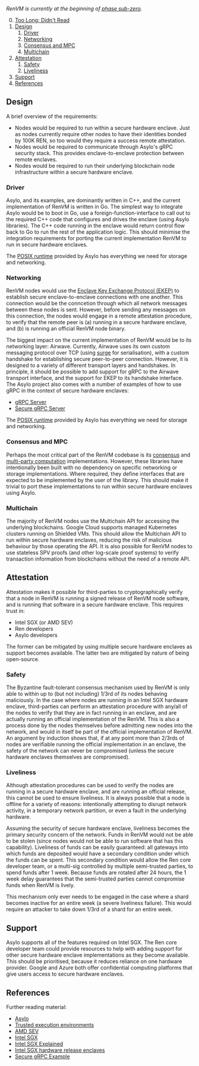 *RenVM is currently at the beginning of [phase sub-zero](https://github.com/renproject/ren/wiki/Phases).*

0. [Too Long; Didn't Read](#tldr)
1. [Design](#design)
    1. [Driver](#driver)
    2. [Networking](#networking)
    3. [Consensus and MPC](#consensus-and-mpc)
    4. [Multichain](#multichain)
2. [Attestation](#attestation)
    1. [Safety](#safety)
    2. [Liveliness](#liveliness)
3. [Support](#support)
4. [References](#references)

## Design

A brief overview of the requirements:

- Nodes would be required to run within a secure hardware enclave. Just as nodes currently require other nodes to have their identities bonded by 100K REN, so too would they require a success remote attestation.
- Nodes would be required to communicate through Asylo's gRPC security stack. This provides enclave-to-enclave protection between remote enclaves.
- Nodes would be required to run their underlying blockchain node infrastructure within a secure hardware enclave.

### Driver

Asylo, and its examples, are dominantly written in C++, and the current implementation of RenVM is written in Go. The simplest way to integrate Asylo would be to boot in Go, use a foreign-function-interface to call out to the required C++ code that configures and drives the enclave (using Asylo libraries). The C++ code running in the enclave would return control flow back to Go to run the rest of the application logic. This should minimise the integration requirements for porting the current implementation RenVM to run in secure hardware enclaves.

The [POSIX runtime](https://asylo.dev/docs/reference/runtime.html#posix) provided by Asylo has everything we need for storage and networking.

### Networking

RenVM nodes would use the [Enclave Key Exchange Protocol (EKEP)](https://asylo.dev/docs/concepts/ekep.html) to establish secure enclave-to-enclave connections with one another. This connection would be the conncetion through which all network messages between these nodes is sent. However, before sending any messages on this connection, the nodes would engage in a remote attestation procedure, to verify that the remote peer is (a) running in a secure hardware enclave, and (b) is running an official RenVM node binary.

The biggest impact on the current implementation of RenVM would be to its networking layer: Airwave. Currently, Airwave uses its own custom messaging protocol over TCP (using [surge](https://github.com/renproject/surge) for serialisation), with a custom handshake for establishing secure peer-to-peer connection. However, it is designed to a variety of different transport layers and handshakes. In principle, it should be possible to add support for gRPC to the Airwave transport interface, and the support for EKEP to its handshake interface. The Asylo project also comes with a number of examples of how to use gRPC in the context of secure hardware enclaves:

- [gRPC Server](https://github.com/google/asylo-examples/tree/master/grpc_server)
- [Secure gRPC Server](https://github.com/google/asylo-examples/tree/master/secure_grpc)

The [POSIX runtime](https://asylo.dev/docs/reference/runtime.html#posix) provided by Asylo has everything we need for storage and networking.

### Consensus and MPC

Perhaps the most critical part of the RenVM codebase is its [consensus](https://github.com/renproject/hyperdrive) and [multi-party computation](https://github.com/renproject/mpc) implementations. However, these libraries have intentionally been built with no dependency on specific networking or storage implementations. Where required, they define interfaces that are expected to be implemented by the user of the library. This should make it trivial to port these implementations to run within secure hardware enclaves using Asylo.

### Multichain

The majority of RenVM nodes use the Multichain API for accessing the underlying blockchains. Google Cloud supports managed Kubernetes clusters running on Shielded VMs. This should allow the Multichain API to run within secure hardware enclaves, reducing the risk of malicious behaviour by those operating the API. It is also possible for RenVM nodes to use stateless SPV proofs (and other log-scale proof systems) to verify transaction information from blockchains without the need of a remote API.

## Attestation

Attestation makes it possible for third-parties to cryptographically verify that a node in RenVM is running a signed release of RenVM node software, and is running that software in a secure hardware enclave. This requires trust in:

- Intel SGX (or AMD SEV)
- Ren developers
- Asylo developers

The former can be mitigated by using multiple secure hardware enclaves as support becomes available. The latter two are mitigated by nature of being open-source.

### Safety

The Byzantine fault-tolerant consensus mechanism used by RenVM is only able to within up to (but not including) 1/3rd of its nodes behaving maliciously. In the case where nodes are running in an Intel SGX hardware enclave, third-parties can perform an attestation procedure with any/all of the nodes to verify that they are in fact running in an enclave, and are actually running an official implementation of the RenVM. This is also a process done by the nodes themselves before admitting new nodes into the network, and would in itself be part of the official implementation of RenVM. An argument by induction shows that, if at any point more than 2/3rds of nodes are verifiable running the official implementation in an enclave, the safety of the network can never be compromised (unless the secure hardware enclaves themselves are compromised).

### Liveliness

Although attestation procedures can be used to verify the nodes are running in a secure hardware enclave, and are running an official release, this cannot be used to ensure liveliness. It is always possible that a node is offline for a variety of reasons: intentionally attempting to disrupt network activity, in a temporary network partition, or even a fault in the underlying hardware.

Assuming the security of secure hardware enclave, liveliness becomes the primary security concern of the network. Funds in RenVM would not be able to be stolen (since nodes would not be able to run software that has this capability). Liveliness of funds can be easily guaranteed: all gateways into which funds are deposited would have a secondary condition under which the funds can be spent. This secondary condition would allow the Ren core developer team, or a multi-sig controlled by multiple semi-trusted parties, to spend funds after 1 week. Because funds are rotated after 24 hours, the 1 week delay guarantees that the semi-trusted parties cannot compromise funds when RenVM is lively.

This mechanism only ever needs to be engaged in the case where a shard becomes inactive for an entire week (a severe liveliness failure). This would require an attacker to take down 1/3rd of a shard for an entire week.

## Support

Asylo supports all of the features required on Intel SGX. The Ren core developer team could provide resources to help with adding support for other secure hardware enclave implementations as they become available. This should be prioritised, because it reduces reliance on one hardware provider. Google and Azure both offer confidential computing platforms that give users access to secure hardware enclaves.

## References

Further reading material:

- [Asylo](https://asylo.dev)
- [Trusted execution environments](https://en.wikipedia.org/wiki/Trusted_execution_environment)
- [AMD SEV](https://developer.amd.com/sev)
- [Intel SGX](https://www.intel.com/content/www/us/en/architecture-and-technology/software-guard-extensions.html)
- [Intel SGX Explained](https://eprint.iacr.org/2016/086.pdf)
- [Intel SGX hardware release enclaves](https://asylo.dev/docs/guides/sgx_release_enclaves.html)
- [Secure gRPC Example](https://asylo.dev/docs/guides/secure_grpc.html)